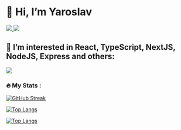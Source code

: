 
# **👋 Hi, I’m Yaroslav**

<p align="left">
  <a href="https://www.linkedin.com/in/yakkkot/">
    <img src="https://skillicons.dev/icons?i=linkedin" />
  </a>
  <a href="https://www.instagram.com/yakkkkot/">
    <img src="https://skillicons.dev/icons?i=instagram" />
  </a>
</p>

## **👀 I’m interested in React, TypeScript, NextJS, NodeJS, Express and others:**

<p align="left">
  <a href="https://www.linkedin.com/in/yakkkot/">
    <img src="https://skillicons.dev/icons?i=idea,js,ts,react,nextjs,nodejs,express,mongodb,figma,tailwind,github" />
  </a>
</p>

### :fire: My Stats :

[![GitHub Streak](http://github-readme-streak-stats.herokuapp.com?user=yakkkot&theme=dark&background=000000)](https://git.io/streak-stats)

[![Top Langs](https://github-readme-stats.vercel.app/api/top-langs/?username=yakkkot)](https://github.com/anuraghazra/github-readme-stats)

[![Top Langs](https://github-readme-stats.vercel.app/api/top-langs/?username=yakkkot&layout=compact&theme=vision-friendly-dark)](https://github.com/anuraghazra/github-readme-stats)
